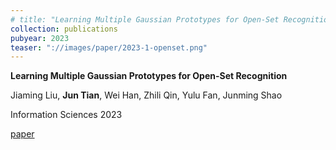 ```yaml
---
# title: "Learning Multiple Gaussian Prototypes for Open-Set Recognition"
collection: publications
pubyear: 2023
teaser: "://images/paper/2023-1-openset.png"
---
```


<!-- <img align="left" src="/images/paper/2023-1-openset.png"/> -->

**Learning Multiple Gaussian Prototypes for Open-Set Recognition**

Jiaming Liu, **Jun Tian**, Wei Han, Zhili Qin, Yulu Fan, Junming Shao

Information Sciences 2023

[paper](https://www.sciencedirect.com/science/article/pii/S0020025523000622)